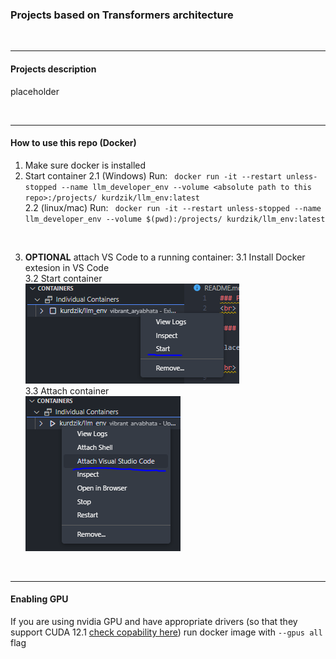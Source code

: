 ### Projects based on Transformers architecture
<br>
<hr>

#### Projects description

placeholder

<br>
<hr>

#### How to use this repo (Docker)
1. Make sure docker is installed
2. Start container
2.1 (Windows) Run: ` docker run -it --restart unless-stopped --name llm_developer_env --volume <absolute path to this repo>:/projects/ kurdzik/llm_env:latest`\
2.2 (linux/mac) Run: ` docker run -it --restart unless-stopped --name llm_developer_env --volume $(pwd):/projects/ kurdzik/llm_env:latest`

<br>

3. **OPTIONAL** attach VS Code to a running container:
3.1 Install Docker extesion in VS Code\
3.2 Start container\
![image](guide/start_container.png)\
3.3 Attach container\
 ![image](guide/attach_container.png)

<br>
<hr>

#### Enabling GPU
If you are using nvidia GPU and have appropriate drivers (so that they support CUDA 12.1 [check copability here](https://docs.nvidia.com/deploy/cuda-compatibility/)) run docker image with `--gpus all` flag
